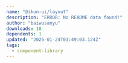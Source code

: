 ```yaml
---
name: "@ikun-ui/layout"
description: "ERROR: No README data found!"
author: "baiwusanyu"
downloads: 18
dependents: 1
updated: "2025-01-24T03:49:03.124Z"
tags: 
  - component-library
---
```

